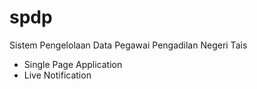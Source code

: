 # spdp
Sistem Pengelolaan Data Pegawai Pengadilan Negeri Tais
- Single Page Application
- Live Notification
